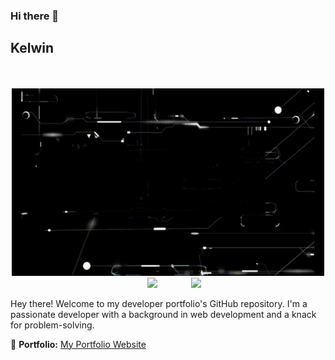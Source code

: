 ### Hi there 👋
<h2> Kelwin </h2>

</br>
</br>

 <div align="center">
<img src="https://github.com/kelwinxd/HTML-CSS/blob/main/readmevideo.gif" width="500px" height="300px" />
  <a style="margin-left:20px" href="https://www.linkedin.com/in/kelwin-esechiel-399ba4229/" target="_blank"><img src="https://img.shields.io/badge/-LinkedIn-%230077B5?style=for-the-badge&logo=linkedin&logoColor=white" target="_blank"></a> 
  <a style="margin-left:50px" href="https://instagram.com/rafaballerini" target="_blank"><img src="https://img.shields.io/badge/-Instagram-%23E4405F?style=for-the-badge&logo=instagram&logoColor=white" target="_blank"></a>
  </div>


Hey there! Welcome to my developer portfolio's GitHub repository. I'm a passionate developer with a background in web development and a knack for problem-solving. 

🌟 **Portfolio:** [My Portfolio Website](https://www.myportfolio.com)



<!--
**kelwinxd/kelwinxd** is a ✨ _special_ ✨ repository because its `README.md` (this file) appears on your GitHub profile.

Here are some ideas to get you started:

- 🔭 I’m currently working on ...
- 🌱 I’m currently learning ...
- 👯 I’m looking to collaborate on ...
- 🤔 I’m looking for help with ...
- 💬 Ask me about ...
- 📫 How to reach me: ...
- 😄 Pronouns: ...
- ⚡ Fun fact: ...
-->
